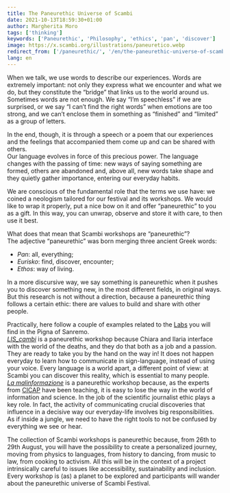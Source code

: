 ```yaml
---
title: The Paneurethic Universe of Scambi
date: 2021-10-13T18:59:30+01:00
author: Margherita Moro
tags: ['thinking']
keywords: ['Paneurethic', 'Philosophy', 'ethics', 'pan', 'discover']
image: https://x.scambi.org/illustrations/paneuretico.webp
redirect_from: ['/paneurethic/', '/en/the-paneurethic-universe-of-scambi/', '/the-paneurethic-universe-of-scambi/']
lang: en
---
```

When we talk, we use words to describe our experiences. Words are extremely important: not only they express what we encounter and what we do, but they constitute the “bridge” that links us to the world around us.   
Sometimes words are not enough. We say <q>I’m speechless</q> if we are surprised, or we say <q>I can’t find the right words</q> when emotions are too strong, and we can’t enclose them in something as “finished” and <q>limited</q> as a group of letters.

In the end, though, it is through a speech or a poem that our experiences and the feelings that accompanied them come up and can be shared with others.  
Our language evolves in force of this precious power. The language changes with the passing of time: new ways of saying something are formed, others are abandoned and, above all, new words take shape and they quietly gather importance, entering our everyday habits.

We are conscious of the fundamental role that the terms we use have: we coined a neologism tailored for our festival and its workshops. We would like to wrap it properly, put a nice bow on it and offer <q>paneurethic</q> to you as a gift. In this way, you can unwrap, observe and store it with care, to then use it best.

What does that mean that Scambi workshops are “paneurethic”?  
The adjective “paneurethic” was born merging three ancient Greek words:

- *Pan*: all, everything;
- *Eurisko*: find, discover, encounter;
- *Ethos*: way of living.

In a more discursive way, we say something is paneurethic when it pushes you to discover something new, in the most different fields, in original ways. But this research is not without a direction, because a paneurethic thing follows a certain ethic: there are values to build and share with other people.

Practically, here follow a couple of examples related to the [Labs](/labs) you will find in the Pigna of Sanremo.  
[<cite lang='it'>LIS_cambi</cite>](/lis-cambi) is a paneurethic workshop because Chiara and Ilaria interface with the world of the deaths, and they do that both as a job and a passion. They are ready to take you by the hand on the way in! It does not happen everyday to learn how to communicate in sign-language, instead of using your voice. Every language is a world apart, a different point of view: at Scambi you can discover this reality, which is essential to many people.  
[<cite lang='it'>La malinformazione</cite>](/la-malinformazione) is a paneurethic workshop because, as the experts from [CICAP](https://www.cicap.org) have been teaching, it is easy to lose the way in the world of information and science. In the job of the scientific journalist ethic plays a key role. In fact, the activity of communicating crucial discoveries that influence in a decisive way our everyday-life involves big responsibilities. As if inside a jungle, we need to have the right tools to not be confused by everything we see or hear.

The collection of Scambi workshops is paneurethic because, from 26th to 29th August, you will have the possibility to create a personalized journey, moving from physics to languages, from history to dancing, from music to law, from cooking to activism. All this will be in the context of a project intrinsically careful to issues like accessibility, sustainability and inclusion. Every workshop is (as) a planet to be explored and participants will wander about the paneurethic universe of Scambi Festival.
